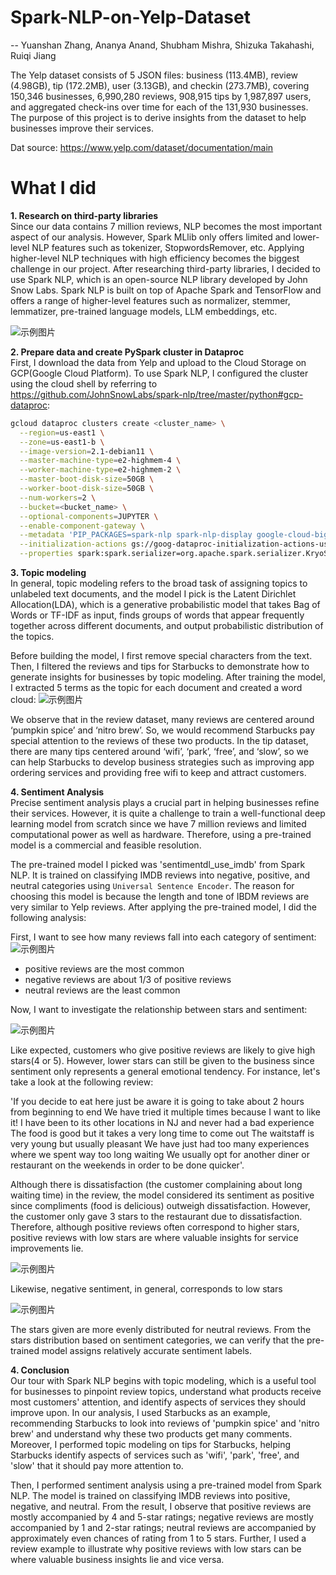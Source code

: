 # Spark-NLP-on-Yelp-Dataset
-- Yuanshan Zhang, Ananya Anand, Shubham Mishra, Shizuka Takahashi, Ruiqi Jiang

The Yelp dataset consists of 5 JSON files: business (113.4MB), review (4.98GB), tip (172.2MB), user (3.13GB), and checkin (273.7MB), covering 150,346 businesses, 6,990,280 reviews, 908,915 tips by 1,987,897 users, and aggregated check-ins over time for each of the 131,930 businesses. The purpose of this project is to derive insights from the dataset to help businesses improve their services.

Dat source: https://www.yelp.com/dataset/documentation/main

# What I did
**1. Research on third-party libraries**\
Since our data contains 7 million reviews, NLP becomes the most important aspect of our analysis. However, Spark MLlib only offers limited and lower-level NLP features such as tokenizer, StopwordsRemover, etc. Applying higher-level NLP techniques with high efficiency becomes the biggest challenge in our project. After researching third-party libraries, I decided to use Spark NLP, which is an open-source NLP library developed by John Snow Labs. Spark NLP is built on top of Apache Spark and TensorFlow and offers a range of higher-level features such as normalizer, stemmer, lemmatizer, pre-trained language models, LLM embeddings, etc.

![示例图片](images/Spark_NLP_vs_Spark_MLlib.png)

**2. Prepare data and create PySpark cluster in Dataproc**\
First, I download the data from Yelp and upload to the Cloud Storage on GCP(Google Cloud Platform). To use Spark NLP, I configured the cluster using the cloud shell by referring to https://github.com/JohnSnowLabs/spark-nlp/tree/master/python#gcp-dataproc:
```bash
gcloud dataproc clusters create <cluster_name> \
  --region=us-east1 \
  --zone=us-east1-b \
  --image-version=2.1-debian11 \
  --master-machine-type=e2-highmem-4 \
  --worker-machine-type=e2-highmem-2 \
  --master-boot-disk-size=50GB \
  --worker-boot-disk-size=50GB \
  --num-workers=2 \
  --bucket=<bucket_name> \
  --optional-components=JUPYTER \
  --enable-component-gateway \
  --metadata 'PIP_PACKAGES=spark-nlp spark-nlp-display google-cloud-bigquery google-cloud-storage' \
  --initialization-actions gs://goog-dataproc-initialization-actions-us-east1/python/pip-install.sh \
  --properties spark:spark.serializer=org.apache.spark.serializer.KryoSerializer,spark:spark.driver.maxResultSize=0,spark:spark.kryoserializer.buffer.max=2000M,spark:spark.jars.packages=com.johnsnowlabs.nlp:spark-nlp_2.12:5.3.3
```

**3. Topic modeling**\
In general, topic modeling refers to the broad task of assigning topics to unlabeled text documents, and the model I pick is the Latent Dirichlet Allocation(LDA), which is a generative probabilistic model that takes Bag of Words or TF-IDF as input, finds groups of words that appear frequently together across different documents, and output probabilistic distribution of the topics.

Before building the model, I first remove special characters from the text. Then, I filtered the reviews and tips for Starbucks to demonstrate how to generate insights for businesses by topic modeling. After training the model, I extracted 5 terms as the topic for each document and created a word cloud: 
![示例图片](images/topic_modeling.png)

We observe that in the review dataset, many reviews are centered around ‘pumpkin spice’ and ‘nitro brew’. So, we would recommend Starbucks pay special attention to the reviews of these two products. In the tip dataset, there are many tips centered around ‘wifi’, ‘park’, ‘free’, and ‘slow’, so we can help Starbucks to develop business strategies such as improving app ordering services and providing free wifi to keep and attract customers.

**4. Sentiment Analysis**\
Precise sentiment analysis plays a crucial part in helping businesses refine their services. However, it is quite a challenge to train a well-functional deep learning model from scratch since we have 7 million reviews and limited computational power as well as hardware. Therefore, using a pre-trained model is a commercial and feasible resolution.

The pre-trained model I picked was 'sentimentdl_use_imdb' from Spark NLP. It is trained on classifying IMDB reviews into negative, positive, and neutral categories using `Universal Sentence Encoder`. The reason for choosing this model is because the length and tone of IBDM reviews are very similar to Yelp reviews. After applying the pre-trained model, I did the following analysis:

First, I want to see how many reviews fall into each category of sentiment:
![示例图片](images/sentiment_reviews.png)
- positive reviews are the most common
- negative reviews are about 1/3 of positive reviews
- neutral reviews are the least common

Now, I want to investigate the relationship between stars and sentiment:

![示例图片](images/stars_positive.png)

Like expected, customers who give positive reviews are likely to give high stars(4 or 5). However, lower stars can still be given to the business since sentiment only represents a general emotional tendency. For instance, let's take a look at the following review:

'If you decide to eat here just be aware it is going to take about 2 hours from beginning to end We have tried it multiple times because I want to like it! I have been to its other locations in NJ and never had a bad experience The food is good but it takes a very long time to come out The waitstaff is very young but usually pleasant We have just had too many experiences where we spent way too long waiting We usually opt for another diner or restaurant on the weekends in order to be done quicker'.

Although there is dissatisfaction (the customer complaining about long waiting time) in the review, the model considered its sentiment as positive since compliments (food is delicious) outweigh dissatisfaction. However, the customer only gave 3 stars to the restaurant due to dissatisfaction. Therefore, although positive reviews often correspond to higher stars, positive reviews with low stars are where valuable insights for service improvements lie.

![示例图片](images/stars_negative.png)

Likewise, negative sentiment, in general, corresponds to low stars

![示例图片](images/stars_neutral.png)

The stars given are more evenly distributed for neutral reviews. From the stars distribution based on sentiment categories, we can verify that the pre-trained model assigns relatively accurate sentiment labels.

**4. Conclusion**\
Our tour with Spark NLP begins with topic modeling, which is a useful tool for businesses to pinpoint review topics, understand what products receive most customers' attention, and identify aspects of services they should improve upon. In our analysis, I used Starbucks as an example, recommending Starbucks to look into reviews of 'pumpkin spice' and 'nitro brew' and understand why these two products get many comments. Moreover, I performed topic modeling on tips for Starbucks, helping Starbucks identify aspects of services such as 'wifi', 'park', 'free', and 'slow' that it should pay more attention to. 

Then, I performed sentiment analysis using a pre-trained model from Spark NLP. The model is trained on classifying IMDB reviews into positive, negative, and neutral. From the result, I observe that positive reviews are mostly accompanied by 4 and 5-star ratings; negative reviews are mostly accompanied by 1 and 2-star ratings; neutral reviews are accompanied by approximately even chances of rating from 1 to 5 stars. Further, I used a review example to illustrate why positive reviews with low stars can be where valuable business insights lie and vice versa.

